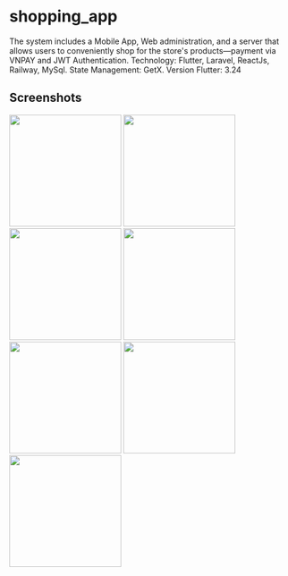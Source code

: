 # shopping_app
The system includes a Mobile App, Web administration, and a server that allows users to conveniently shop for the store's products—payment via VNPAY and JWT Authentication.
Technology: Flutter, Laravel, ReactJs, Railway, MySql.
State Management: GetX.
Version Flutter: 3.24
## Screenshots
<img src="https://github.com/user-attachments/assets/b76c006f-34b5-4f2e-96b1-c212085ab93e" width="200" />
<img src="https://github.com/user-attachments/assets/0d5f1504-741c-4ed3-b904-79ea677077bd" width="200" />
<img src="https://github.com/user-attachments/assets/5180bc37-2ebc-4a68-a0ae-22f2487ca1ed" width="200" />
<img src="https://github.com/user-attachments/assets/8afb91ce-c49d-4ce0-86a3-4feb6bb17703" width="200" />
<img src="https://github.com/user-attachments/assets/41233f74-1105-4c0d-ac29-6d190571d9f0" width="200" />
<img src="https://github.com/user-attachments/assets/2c28dc61-92ee-4862-8c8b-9cc223af3b69" width="200" />
<img src="https://github.com/user-attachments/assets/ea6bbd4d-8092-4fad-94a4-0f65eb213b63" width="200" />
